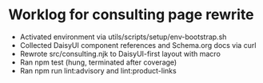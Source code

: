 # Worklog for consulting page rewrite

- Activated environment via utils/scripts/setup/env-bootstrap.sh
- Collected DaisyUI component references and Schema.org docs via curl
- Rewrote src/consulting.njk to DaisyUI-first layout with macro
- Ran npm test (hung, terminated after coverage)
- Ran npm run lint:advisory and lint:product-links
